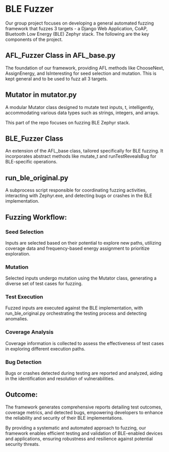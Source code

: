 # BLE Fuzzer

Our group project focuses on developing a general automated fuzzing framework that fuzzes 3 targets - a Django Web Application, CoAP, Bluetooth Low Energy (BLE) Zephyr stack. The following are the key components of the project.

## AFL_Fuzzer Class in AFL_base.py

The foundation of our framework, providing AFL methods like ChooseNext, AssignEnergy, and IsInteresting for seed selection and mutation. This is kept general and to be used to fuzz all 3 targets.

## Mutator in mutator.py

A modular Mutator class designed to mutate test inputs, t, intelligently, accommodating various data types such as strings, integers, and arrays.

This part of the repo focuses on fuzzing BLE Zephyr stack.

## BLE_Fuzzer Class

An extension of the AFL_base class, tailored specifically for BLE fuzzing. It incorporates abstract methods like mutate_t and runTestRevealsBug for BLE-specific operations.

## run_ble_original.py

A subprocess script responsible for coordinating fuzzing activities, interacting with Zephyr.exe, and detecting bugs or crashes in the BLE implementation.

## Fuzzing Workflow:

### Seed Selection

Inputs are selected based on their potential to explore new paths, utilizing coverage data and frequency-based energy assignment to prioritize exploration.

### Mutation

Selected inputs undergo mutation using the Mutator class, generating a diverse set of test cases for fuzzing.

### Test Execution

Fuzzed inputs are executed against the BLE implementation, with run_ble_original.py orchestrating the testing process and detecting anomalies.

### Coverage Analysis

Coverage information is collected to assess the effectiveness of test cases in exploring different execution paths.

### Bug Detection

Bugs or crashes detected during testing are reported and analyzed, aiding in the identification and resolution of vulnerabilities.

## Outcome:

The framework generates comprehensive reports detailing test outcomes, coverage metrics, and detected bugs, empowering developers to enhance the reliability and security of their BLE implementations.

By providing a systematic and automated approach to fuzzing, our framework enables efficient testing and validation of BLE-enabled devices and applications, ensuring robustness and resilience against potential security threats.
